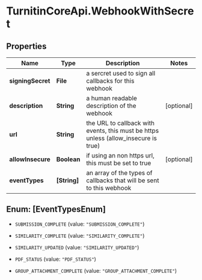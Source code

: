 # TurnitinCoreApi.WebhookWithSecret

## Properties

Name | Type | Description | Notes
------------ | ------------- | ------------- | -------------
**signingSecret** | **File** | a sercret used to sign all callbacks for this webhook | 
**description** | **String** | a human readable description of the webhook | [optional] 
**url** | **String** | the URL to callback with events, this must be https unless (allow_insecure is true) | 
**allowInsecure** | **Boolean** | if using an non https url, this must be set to true | [optional] 
**eventTypes** | **[String]** | an array of the types of callbacks that will be sent to this webhook | 



## Enum: [EventTypesEnum]


* `SUBMISSION_COMPLETE` (value: `"SUBMISSION_COMPLETE"`)

* `SIMILARITY_COMPLETE` (value: `"SIMILARITY_COMPLETE"`)

* `SIMILARITY_UPDATED` (value: `"SIMILARITY_UPDATED"`)

* `PDF_STATUS` (value: `"PDF_STATUS"`)

* `GROUP_ATTACHMENT_COMPLETE` (value: `"GROUP_ATTACHMENT_COMPLETE"`)




